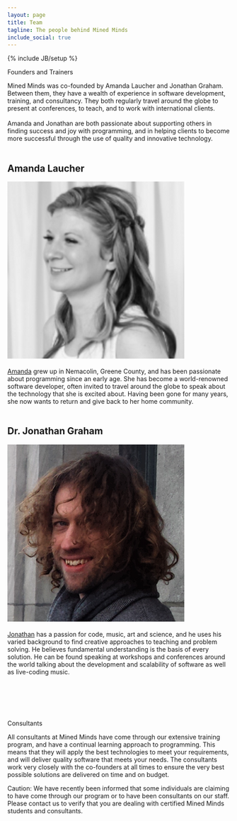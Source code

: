 ```yaml
---
layout: page
title: Team
tagline: The people behind Mined Minds
include_social: true
---
```

{% include JB/setup %}

<section id="research" class="centered">
  <p class="section-title"><span>Founders and Trainers</span></p>
  Mined Minds was co-founded by Amanda Laucher and Jonathan Graham. Between them, they have a wealth of experience in software development, training, and consultancy. They both regularly travel around the globe to present at conferences, to teach, and to work with international clients.
  <br><br>
  Amanda and Jonathan are both passionate about supporting others in finding success and joy with programming, and in helping clients to become more successful through the use of quality and innovative technology.
  <br><br>
  <div>
  <article class="research-item">
    <h2>Amanda Laucher</h2>
    <a href="https://twitter.com/pandamonial"><img src="/assets/images/Amanda.png" alt="Amanda" class="image"></a><br><br>
    <a href="https://twitter.com/pandamonial">Amanda</a> grew up in Nemacolin, Greene County, and has been passionate about programming since an early age. She has become a world-renowned software developer, often invited to travel around the globe to speak about the technology that she is excited about. Having been gone for many years, she now wants to return and give back to her home community.
    <br><br>
  </article>
  <article class="research-item">
    <h2>Dr. Jonathan Graham</h2>
    <a href="http://jonathangraham.github.io/"><img src="/assets/images/Jon.png" alt="Jonathan" class="image"></a><br><br>
    <a href="http://jonathangraham.github.io/">Jonathan</a> has a passion for code, music, art and science, and he uses his varied background to find creative approaches to teaching and problem solving. He believes fundamental understanding is the basis of every solution. He can be found speaking at workshops and conferences around the world talking about the development and scalability of software as well as live-coding music.
    <br><br>
  </article>
  </div>
  <br><br>
  <br><br>
  <p class="section-title"><span>Consultants</span></p>
  All consultants at Mined Minds have come through our extensive training program, and have a continual learning approach to programming. This means that they will apply the best technologies to meet your requirements, and will deliver quality software that meets your needs. The consultants work very closely with the co-founders at all times to ensure the very best possible solutions are delivered on time and on budget.
  
  Caution: We have recently been informed that some individuals are claiming to have come through our program or to have been consultants on our staff. Please contact us to verify that you are dealing with certified Mined Minds students and consultants.  
</section>
